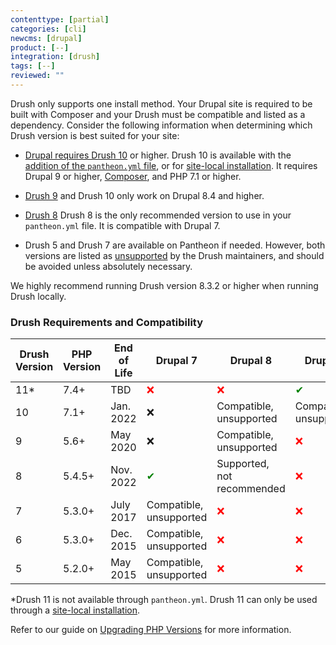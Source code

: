 ```yaml
---
contenttype: [partial]
categories: [cli]
newcms: [drupal]
product: [--]
integration: [drush]
tags: [--]
reviewed: ""
---
```


Drush only supports one install method. Your Drupal site is required to be built with Composer and your Drush must be compatible and listed as a dependency. Consider the following information when determining which Drush version is best suited for your site:

* [Drupal requires Drush 10](https://www.drush.org/latest/install/#drupal-compatibility) or higher. Drush 10 is available with the [addition of the  `pantheon.yml` file](#configure-drush-version), or for [site-local installation](#site-local-drush-usage). It requires Drupal 9 or higher, [Composer](/guides/composer/), and PHP 7.1 or higher.

* [Drush 9](https://docs.drush.org/en/9.x/) and Drush 10 only work on Drupal 8.4 and higher.

* [Drush 8](https://docs.drush.org/en/8.x/) Drush 8 is the only recommended version to use in your `pantheon.yml` file. It is compatible with Drupal 7.

* Drush 5 and Drush 7 are available on Pantheon if needed. However, both versions are listed as [unsupported](https://docs.drush.org/en/8.x/install/#drupal-compatibility) by the Drush maintainers, and should be avoided unless absolutely necessary.

<Alert title="Note" type="info">

We highly recommend running Drush version 8.3.2 or higher when running Drush locally.

</Alert>

### Drush Requirements and Compatibility

| Drush Version  | PHP Version | End of Life     | Drupal 7| Drupal 8 | Drupal 9
| ------------- |-------------|-------------|-------------   |------------- |-------------  |
| 11*      | 7.4+     | TBD      |  <span style="color:red">❌ </span>    |<span style="color:red">❌ </span> |<span style="color:green">✔</span>  |
| 10      | 7.1+ | Jan. 2022| ❌ |Compatible, unsupported | Compatible, unsupported| 
| 9      | 5.6+     | May 2020  | ❌      |Compatible, unsupported |<span style="color:red">❌ </span>|
| 8     | 5.4.5+     | Nov. 2022| <span style="color:green">✔</span>    |Supported, not recommended|<span style="color:red">❌ </span>|
| 7      | 5.3.0+     | July 2017| Compatible, unsupported    |<span style="color:red">❌ </span>  |<span style="color:red">❌ </span>|
| 6      | 5.3.0+     | Dec. 2015| Compatible, unsupported    |<span style="color:red">❌ </span> |<span style="color:red">❌ </span>|
| 5     | 5.2.0+    | May 2015 | Compatible, unsupported    |<span style="color:red">❌ </span>  |<span style="color:red">❌ </span> |

*Drush 11 is not available through `pantheon.yml`. Drush 11 can only be used through a [site-local installation](#site-local-drush-usage).

Refer to our guide on [Upgrading PHP Versions](/guides/php/php-versions) for more information.